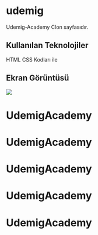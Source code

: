 <h1>udemig</h1>
Udemig-Academy Clon sayfasıdır.

<h2>Kullanılan Teknolojiler</h2>
HTML CSS Kodları ile

<h2>Ekran Görüntüsü</h2>

![](ekran.gif)
# UdemigAcademy
# UdemigAcademy
# UdemigAcademy
# UdemigAcademy
# UdemigAcademy
